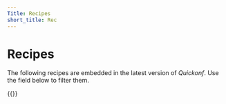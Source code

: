 ```yaml
---
Title: Recipes
short_title: Rec
---
```


# Recipes

The following recipes are embedded in the latest version of _Quickonf_. Use the field below to filter them.

{{<recipes>}}
